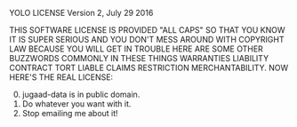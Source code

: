 YOLO LICENSE
                             Version 2, July 29 2016

THIS SOFTWARE LICENSE IS PROVIDED "ALL CAPS" SO THAT YOU KNOW IT IS SUPER
SERIOUS AND YOU DON'T MESS AROUND WITH COPYRIGHT LAW BECAUSE YOU WILL GET IN
TROUBLE HERE ARE SOME OTHER BUZZWORDS COMMONLY IN THESE THINGS WARRANTIES
LIABILITY CONTRACT TORT LIABLE CLAIMS RESTRICTION MERCHANTABILITY. NOW HERE'S
THE REAL LICENSE:

0. jugaad-data is in public domain.
1. Do whatever you want with it.
2. Stop emailing me about it!